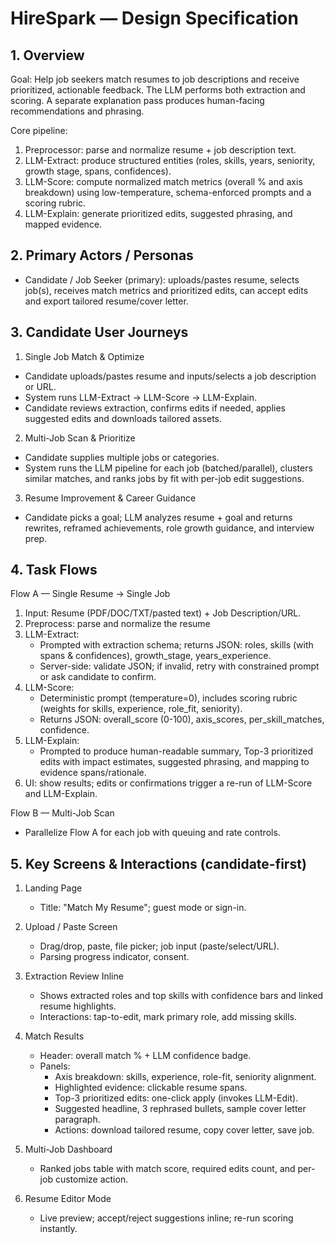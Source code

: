 # HireSpark — Design Specification

## 1. Overview
Goal: Help job seekers match resumes to job descriptions and receive prioritized, actionable feedback. The LLM performs both extraction and scoring. A separate explanation pass produces human-facing recommendations and phrasing.

Core pipeline:
1. Preprocessor: parse and normalize resume + job description text.
2. LLM-Extract: produce structured entities (roles, skills, years, seniority, growth stage, spans, confidences).  
3. LLM-Score: compute normalized match metrics (overall % and axis breakdown) using low-temperature, schema-enforced prompts and a scoring rubric.  
4. LLM-Explain: generate prioritized edits, suggested phrasing, and mapped evidence.

## 2. Primary Actors / Personas
- Candidate / Job Seeker (primary): uploads/pastes resume, selects job(s), receives match metrics and prioritized edits, can accept edits and export tailored resume/cover letter.


## 3. Candidate User Journeys

1) Single Job Match & Optimize
- Candidate uploads/pastes resume and inputs/selects a job description or URL.
- System runs LLM-Extract → LLM-Score → LLM-Explain.
- Candidate reviews extraction, confirms edits if needed, applies suggested edits and downloads tailored assets.

2) Multi-Job Scan & Prioritize
- Candidate supplies multiple jobs or categories.
- System runs the LLM pipeline for each job (batched/parallel), clusters similar matches, and ranks jobs by fit with per-job edit suggestions.

3) Resume Improvement & Career Guidance
- Candidate picks a goal; LLM analyzes resume + goal and returns rewrites, reframed achievements, role growth guidance, and interview prep.

## 4. Task Flows

Flow A — Single Resume → Single Job
1. Input: Resume (PDF/DOC/TXT/pasted text) + Job Description/URL.
2. Preprocess: parse and normalize the resume
3. LLM-Extract:
   - Prompted with extraction schema; returns JSON: roles, skills (with spans & confidences), growth_stage, years_experience.
   - Server-side: validate JSON; if invalid, retry with constrained prompt or ask candidate to confirm.
4. LLM-Score:
   - Deterministic prompt (temperature=0), includes scoring rubric (weights for skills, experience, role_fit, seniority).
   - Returns JSON: overall_score (0-100), axis_scores, per_skill_matches, confidence.
5. LLM-Explain:
   - Prompted to produce human-readable summary, Top-3 prioritized edits with impact estimates, suggested phrasing, and mapping to evidence spans/rationale.
6. UI: show results; edits or confirmations trigger a re-run of LLM-Score and LLM-Explain.

Flow B — Multi-Job Scan
- Parallelize Flow A for each job with queuing and rate controls.

## 5. Key Screens & Interactions (candidate-first)

1. Landing Page
   - Title: "Match My Resume"; guest mode or sign-in.

2. Upload / Paste Screen
   - Drag/drop, paste, file picker; job input (paste/select/URL).
   - Parsing progress indicator, consent.

3. Extraction Review Inline
   - Shows extracted roles and top skills with confidence bars and linked resume highlights.
   - Interactions: tap-to-edit, mark primary role, add missing skills.

4. Match Results
   - Header: overall match % + LLM confidence badge.
   - Panels:
     - Axis breakdown: skills, experience, role-fit, seniority alignment.
     - Highlighted evidence: clickable resume spans.
     - Top-3 prioritized edits: one-click apply (invokes LLM-Edit).
     - Suggested headline, 3 rephrased bullets, sample cover letter paragraph.
     - Actions: download tailored resume, copy cover letter, save job.

5. Multi-Job Dashboard
   - Ranked jobs table with match score, required edits count, and per-job customize action.

6. Resume Editor Mode
   - Live preview; accept/reject suggestions inline; re-run scoring instantly.
